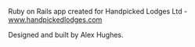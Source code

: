 Ruby on Rails app created for Handpicked Lodges Ltd - www.handpickedlodges.com

Designed and built by Alex Hughes.
